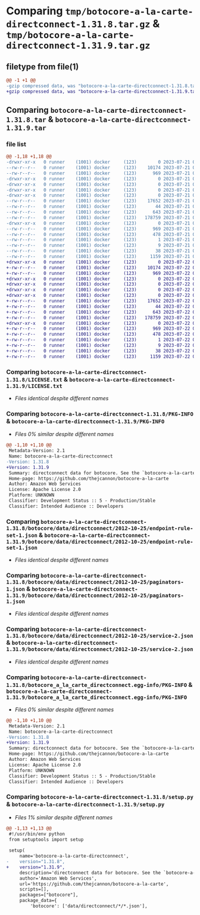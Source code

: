 # Comparing `tmp/botocore-a-la-carte-directconnect-1.31.8.tar.gz` & `tmp/botocore-a-la-carte-directconnect-1.31.9.tar.gz`

## filetype from file(1)

```diff
@@ -1 +1 @@
-gzip compressed data, was "botocore-a-la-carte-directconnect-1.31.8.tar", last modified: Fri Jul 21 01:21:23 2023, max compression
+gzip compressed data, was "botocore-a-la-carte-directconnect-1.31.9.tar", last modified: Sat Jul 22 01:20:26 2023, max compression
```

## Comparing `botocore-a-la-carte-directconnect-1.31.8.tar` & `botocore-a-la-carte-directconnect-1.31.9.tar`

### file list

```diff
@@ -1,18 +1,18 @@
-drwxr-xr-x   0 runner    (1001) docker     (123)        0 2023-07-21 01:21:23.474969 botocore-a-la-carte-directconnect-1.31.8/
--rw-r--r--   0 runner    (1001) docker     (123)    10174 2023-07-21 01:21:23.000000 botocore-a-la-carte-directconnect-1.31.8/LICENSE.txt
--rw-r--r--   0 runner    (1001) docker     (123)      969 2023-07-21 01:21:23.474969 botocore-a-la-carte-directconnect-1.31.8/PKG-INFO
-drwxr-xr-x   0 runner    (1001) docker     (123)        0 2023-07-21 01:21:23.470969 botocore-a-la-carte-directconnect-1.31.8/botocore/
-drwxr-xr-x   0 runner    (1001) docker     (123)        0 2023-07-21 01:21:23.470969 botocore-a-la-carte-directconnect-1.31.8/botocore/data/
-drwxr-xr-x   0 runner    (1001) docker     (123)        0 2023-07-21 01:21:23.470969 botocore-a-la-carte-directconnect-1.31.8/botocore/data/directconnect/
-drwxr-xr-x   0 runner    (1001) docker     (123)        0 2023-07-21 01:21:23.470969 botocore-a-la-carte-directconnect-1.31.8/botocore/data/directconnect/2012-10-25/
--rw-r--r--   0 runner    (1001) docker     (123)    17652 2023-07-21 01:21:06.000000 botocore-a-la-carte-directconnect-1.31.8/botocore/data/directconnect/2012-10-25/endpoint-rule-set-1.json
--rw-r--r--   0 runner    (1001) docker     (123)       44 2023-07-21 01:21:06.000000 botocore-a-la-carte-directconnect-1.31.8/botocore/data/directconnect/2012-10-25/examples-1.json
--rw-r--r--   0 runner    (1001) docker     (123)      643 2023-07-21 01:21:06.000000 botocore-a-la-carte-directconnect-1.31.8/botocore/data/directconnect/2012-10-25/paginators-1.json
--rw-r--r--   0 runner    (1001) docker     (123)   178759 2023-07-21 01:21:06.000000 botocore-a-la-carte-directconnect-1.31.8/botocore/data/directconnect/2012-10-25/service-2.json
-drwxr-xr-x   0 runner    (1001) docker     (123)        0 2023-07-21 01:21:23.474969 botocore-a-la-carte-directconnect-1.31.8/botocore_a_la_carte_directconnect.egg-info/
--rw-r--r--   0 runner    (1001) docker     (123)      969 2023-07-21 01:21:23.000000 botocore-a-la-carte-directconnect-1.31.8/botocore_a_la_carte_directconnect.egg-info/PKG-INFO
--rw-r--r--   0 runner    (1001) docker     (123)      478 2023-07-21 01:21:23.000000 botocore-a-la-carte-directconnect-1.31.8/botocore_a_la_carte_directconnect.egg-info/SOURCES.txt
--rw-r--r--   0 runner    (1001) docker     (123)        1 2023-07-21 01:21:23.000000 botocore-a-la-carte-directconnect-1.31.8/botocore_a_la_carte_directconnect.egg-info/dependency_links.txt
--rw-r--r--   0 runner    (1001) docker     (123)        9 2023-07-21 01:21:23.000000 botocore-a-la-carte-directconnect-1.31.8/botocore_a_la_carte_directconnect.egg-info/top_level.txt
--rw-r--r--   0 runner    (1001) docker     (123)       38 2023-07-21 01:21:23.474969 botocore-a-la-carte-directconnect-1.31.8/setup.cfg
--rw-r--r--   0 runner    (1001) docker     (123)     1159 2023-07-21 01:21:23.000000 botocore-a-la-carte-directconnect-1.31.8/setup.py
+drwxr-xr-x   0 runner    (1001) docker     (123)        0 2023-07-22 01:20:26.196935 botocore-a-la-carte-directconnect-1.31.9/
+-rw-r--r--   0 runner    (1001) docker     (123)    10174 2023-07-22 01:20:26.000000 botocore-a-la-carte-directconnect-1.31.9/LICENSE.txt
+-rw-r--r--   0 runner    (1001) docker     (123)      969 2023-07-22 01:20:26.196935 botocore-a-la-carte-directconnect-1.31.9/PKG-INFO
+drwxr-xr-x   0 runner    (1001) docker     (123)        0 2023-07-22 01:20:26.192935 botocore-a-la-carte-directconnect-1.31.9/botocore/
+drwxr-xr-x   0 runner    (1001) docker     (123)        0 2023-07-22 01:20:26.192935 botocore-a-la-carte-directconnect-1.31.9/botocore/data/
+drwxr-xr-x   0 runner    (1001) docker     (123)        0 2023-07-22 01:20:26.192935 botocore-a-la-carte-directconnect-1.31.9/botocore/data/directconnect/
+drwxr-xr-x   0 runner    (1001) docker     (123)        0 2023-07-22 01:20:26.192935 botocore-a-la-carte-directconnect-1.31.9/botocore/data/directconnect/2012-10-25/
+-rw-r--r--   0 runner    (1001) docker     (123)    17652 2023-07-22 01:20:09.000000 botocore-a-la-carte-directconnect-1.31.9/botocore/data/directconnect/2012-10-25/endpoint-rule-set-1.json
+-rw-r--r--   0 runner    (1001) docker     (123)       44 2023-07-22 01:20:09.000000 botocore-a-la-carte-directconnect-1.31.9/botocore/data/directconnect/2012-10-25/examples-1.json
+-rw-r--r--   0 runner    (1001) docker     (123)      643 2023-07-22 01:20:09.000000 botocore-a-la-carte-directconnect-1.31.9/botocore/data/directconnect/2012-10-25/paginators-1.json
+-rw-r--r--   0 runner    (1001) docker     (123)   178759 2023-07-22 01:20:09.000000 botocore-a-la-carte-directconnect-1.31.9/botocore/data/directconnect/2012-10-25/service-2.json
+drwxr-xr-x   0 runner    (1001) docker     (123)        0 2023-07-22 01:20:26.192935 botocore-a-la-carte-directconnect-1.31.9/botocore_a_la_carte_directconnect.egg-info/
+-rw-r--r--   0 runner    (1001) docker     (123)      969 2023-07-22 01:20:26.000000 botocore-a-la-carte-directconnect-1.31.9/botocore_a_la_carte_directconnect.egg-info/PKG-INFO
+-rw-r--r--   0 runner    (1001) docker     (123)      478 2023-07-22 01:20:26.000000 botocore-a-la-carte-directconnect-1.31.9/botocore_a_la_carte_directconnect.egg-info/SOURCES.txt
+-rw-r--r--   0 runner    (1001) docker     (123)        1 2023-07-22 01:20:26.000000 botocore-a-la-carte-directconnect-1.31.9/botocore_a_la_carte_directconnect.egg-info/dependency_links.txt
+-rw-r--r--   0 runner    (1001) docker     (123)        9 2023-07-22 01:20:26.000000 botocore-a-la-carte-directconnect-1.31.9/botocore_a_la_carte_directconnect.egg-info/top_level.txt
+-rw-r--r--   0 runner    (1001) docker     (123)       38 2023-07-22 01:20:26.196935 botocore-a-la-carte-directconnect-1.31.9/setup.cfg
+-rw-r--r--   0 runner    (1001) docker     (123)     1159 2023-07-22 01:20:26.000000 botocore-a-la-carte-directconnect-1.31.9/setup.py
```

### Comparing `botocore-a-la-carte-directconnect-1.31.8/LICENSE.txt` & `botocore-a-la-carte-directconnect-1.31.9/LICENSE.txt`

 * *Files identical despite different names*

### Comparing `botocore-a-la-carte-directconnect-1.31.8/PKG-INFO` & `botocore-a-la-carte-directconnect-1.31.9/PKG-INFO`

 * *Files 0% similar despite different names*

```diff
@@ -1,10 +1,10 @@
 Metadata-Version: 2.1
 Name: botocore-a-la-carte-directconnect
-Version: 1.31.8
+Version: 1.31.9
 Summary: directconnect data for botocore. See the `botocore-a-la-carte` package for more info.
 Home-page: https://github.com/thejcannon/botocore-a-la-carte
 Author: Amazon Web Services
 License: Apache License 2.0
 Platform: UNKNOWN
 Classifier: Development Status :: 5 - Production/Stable
 Classifier: Intended Audience :: Developers
```

### Comparing `botocore-a-la-carte-directconnect-1.31.8/botocore/data/directconnect/2012-10-25/endpoint-rule-set-1.json` & `botocore-a-la-carte-directconnect-1.31.9/botocore/data/directconnect/2012-10-25/endpoint-rule-set-1.json`

 * *Files identical despite different names*

### Comparing `botocore-a-la-carte-directconnect-1.31.8/botocore/data/directconnect/2012-10-25/paginators-1.json` & `botocore-a-la-carte-directconnect-1.31.9/botocore/data/directconnect/2012-10-25/paginators-1.json`

 * *Files identical despite different names*

### Comparing `botocore-a-la-carte-directconnect-1.31.8/botocore/data/directconnect/2012-10-25/service-2.json` & `botocore-a-la-carte-directconnect-1.31.9/botocore/data/directconnect/2012-10-25/service-2.json`

 * *Files identical despite different names*

### Comparing `botocore-a-la-carte-directconnect-1.31.8/botocore_a_la_carte_directconnect.egg-info/PKG-INFO` & `botocore-a-la-carte-directconnect-1.31.9/botocore_a_la_carte_directconnect.egg-info/PKG-INFO`

 * *Files 0% similar despite different names*

```diff
@@ -1,10 +1,10 @@
 Metadata-Version: 2.1
 Name: botocore-a-la-carte-directconnect
-Version: 1.31.8
+Version: 1.31.9
 Summary: directconnect data for botocore. See the `botocore-a-la-carte` package for more info.
 Home-page: https://github.com/thejcannon/botocore-a-la-carte
 Author: Amazon Web Services
 License: Apache License 2.0
 Platform: UNKNOWN
 Classifier: Development Status :: 5 - Production/Stable
 Classifier: Intended Audience :: Developers
```

### Comparing `botocore-a-la-carte-directconnect-1.31.8/setup.py` & `botocore-a-la-carte-directconnect-1.31.9/setup.py`

 * *Files 1% similar despite different names*

```diff
@@ -1,13 +1,13 @@
 #!/usr/bin/env python
 from setuptools import setup
 
 setup(
     name='botocore-a-la-carte-directconnect',
-    version="1.31.8",
+    version="1.31.9",
     description='directconnect data for botocore. See the `botocore-a-la-carte` package for more info.',
     author='Amazon Web Services',
     url='https://github.com/thejcannon/botocore-a-la-carte',
     scripts=[],
     packages=["botocore"],
     package_data={
         'botocore': ['data/directconnect/*/*.json'],
```

